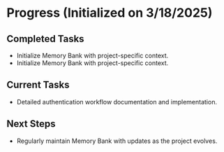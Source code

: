 # Progress (Initialized on 3/18/2025)

## Completed Tasks
- Initialize Memory Bank with project-specific context.
- Initialize Memory Bank with project-specific context.

## Current Tasks
- Detailed authentication workflow documentation and implementation.

## Next Steps
- Regularly maintain Memory Bank with updates as the project evolves.
